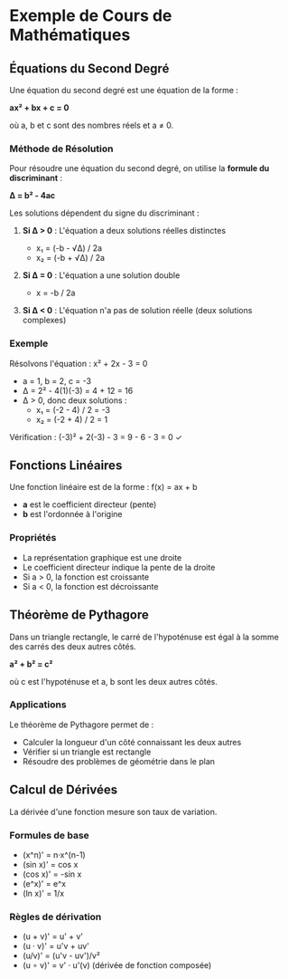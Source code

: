 # Exemple de Cours de Mathématiques

## Équations du Second Degré

Une équation du second degré est une équation de la forme :

**ax² + bx + c = 0**

où a, b et c sont des nombres réels et a ≠ 0.

### Méthode de Résolution

Pour résoudre une équation du second degré, on utilise la **formule du discriminant** :

**Δ = b² - 4ac**

Les solutions dépendent du signe du discriminant :

1. **Si Δ > 0** : L'équation a deux solutions réelles distinctes
   - x₁ = (-b - √Δ) / 2a
   - x₂ = (-b + √Δ) / 2a

2. **Si Δ = 0** : L'équation a une solution double
   - x = -b / 2a

3. **Si Δ < 0** : L'équation n'a pas de solution réelle (deux solutions complexes)

### Exemple

Résolvons l'équation : x² + 2x - 3 = 0

- a = 1, b = 2, c = -3
- Δ = 2² - 4(1)(-3) = 4 + 12 = 16
- Δ > 0, donc deux solutions :
  - x₁ = (-2 - 4) / 2 = -3
  - x₂ = (-2 + 4) / 2 = 1

Vérification : (-3)² + 2(-3) - 3 = 9 - 6 - 3 = 0 ✓

## Fonctions Linéaires

Une fonction linéaire est de la forme : f(x) = ax + b

- **a** est le coefficient directeur (pente)
- **b** est l'ordonnée à l'origine

### Propriétés

- La représentation graphique est une droite
- Le coefficient directeur indique la pente de la droite
- Si a > 0, la fonction est croissante
- Si a < 0, la fonction est décroissante

## Théorème de Pythagore

Dans un triangle rectangle, le carré de l'hypoténuse est égal à la somme des carrés des deux autres côtés.

**a² + b² = c²**

où c est l'hypoténuse et a, b sont les deux autres côtés.

### Applications

Le théorème de Pythagore permet de :
- Calculer la longueur d'un côté connaissant les deux autres
- Vérifier si un triangle est rectangle
- Résoudre des problèmes de géométrie dans le plan

## Calcul de Dérivées

La dérivée d'une fonction mesure son taux de variation.

### Formules de base

- (x^n)' = n·x^(n-1)
- (sin x)' = cos x
- (cos x)' = -sin x
- (e^x)' = e^x
- (ln x)' = 1/x

### Règles de dérivation

- (u + v)' = u' + v'
- (u · v)' = u'v + uv'
- (u/v)' = (u'v - uv')/v²
- (u ∘ v)' = v' · u'(v) (dérivée de fonction composée)
